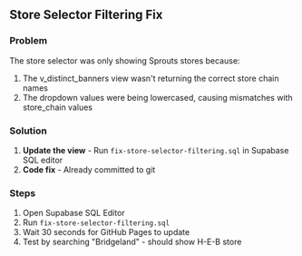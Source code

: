 ## Store Selector Filtering Fix

### Problem
The store selector was only showing Sprouts stores because:
1. The v_distinct_banners view wasn't returning the correct store chain names
2. The dropdown values were being lowercased, causing mismatches with store_chain values

### Solution
1. **Update the view** - Run `fix-store-selector-filtering.sql` in Supabase SQL editor
2. **Code fix** - Already committed to git

### Steps
1. Open Supabase SQL Editor
2. Run `fix-store-selector-filtering.sql`
3. Wait 30 seconds for GitHub Pages to update
4. Test by searching "Bridgeland" - should show H-E-B store

